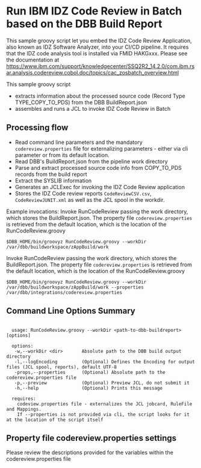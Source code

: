 # Run IBM IDZ Code Review in Batch based on the DBB Build Report

This sample groovy script let you embed the IDZ Code Review Application, also known as IDZ Software Analyzer, into your CI/CD pipeline. It requires that the IDZ code analysis tool is installed via FMID HAKGxxx. Please see the documentation at https://www.ibm.com/support/knowledgecenter/SSQ2R2_14.2.0/com.ibm.rsar.analysis.codereview.cobol.doc/topics/cac_zosbatch_overview.html

This sample groovy script
- extracts information about the processed source code (Record Type TYPE_COPY_TO_PDS) from the DBB BuildReport.json
- assembles and runs a JCL to invoke IDZ Code Review in Batch

## Processing flow
- Read command line parameters and the mandatory ```codereview.properties``` file for externalizing parameters - either via cli parameter or from its default location.
- Read DBB's BuildReport.json from the pipeline work directory
- Parse and extract processed source code info from COPY_TO_PDS records from the build report
- Extract the SYSLIB information
- Generates an JCLExec for invoking the IDZ Code Review application
- Stores the IDZ Code review reports ```CodeReviewCSV.csv```, ```CodeReviewJUNIT.xml```  as well as the JCL spool in the workdir.

Example invocations:
Invoke RunCodeReview passing the work directory, which stores the BuildReport.json. The property file ```codereview.properties``` is retrieved from the default location, which is the location of the RunCodeReview.groovy
```
$DBB_HOME/bin/groovyz RunCodeReview.groovy --workDir /var/dbb/buildworkspace/zAppBuild/work
```

Invoke RunCodeReview passing the work directory, which stores the BuildReport.json. The property file ```codereview.properties``` is retrieved from the default location, which is the location of the RunCodeReview.groovy
```
$DBB_HOME/bin/groovyz RunCodeReview.groovy --workDir /var/dbb/buildworkspace/zAppBuild/work --properties /var/dbb/integrations/codereview.properties
```

## Command Line Options Summary
```
 
  usage: RunCodeReview.groovy --workDir <path-to-dbb-buildreport> [options]
 
  options:
   -w,--workDir <dir>       Absolute path to the DBB build output directory
   -l,--logEncoding	        (Optional) Defines the Encoding for output files (JCL spool, reports), default UTF-8
   -props,--properties      (Optional) Absolute path to the codereview.properties file
   -p,--preview	            (Optional) Preview JCL, do not submit it
   -h,--help                (Optional) Prints this message
   
  requires:
  	codeview.properties file - externalizes the JCL jobcard, RuleFile and Mappings.
  	If --properties is not provided via cli, the script looks for it at the location of the script itself 
```

## Property file codereview.properties settings

Please review the descriptions provided for the variables within the codereview.properties file

